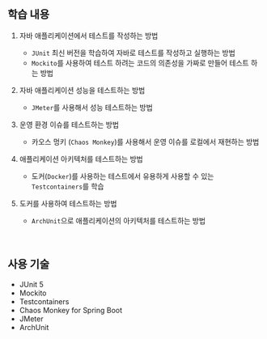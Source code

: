 ## **학습 내용**

1. 자바 애플리케이션에서 테스트를 작성하는 방법
    + ``JUnit`` 최신 버전을 학습하여 자바로 테스트를 작성하고 실행하는 방법
    + ``Mockito``를 사용하여 테스트 하려는 코드의 의존성을 가짜로 만들어 테스트 하는 방법

2. 자바 애플리케이션 성능을 테스트하는 방법
    + ``JMeter``를 사용해서 성능 테스트하는 방법

3. 운영 환경 이슈를 테스트하는 방법
    + 카오스 멍키 (``Chaos Monkey``)를 사용해서 운영 이슈를 로컬에서 재현하는 방법

4. 애플리케이션 아키텍처를 테스트하는 방법
    + 도커(``Docker``)를 사용하는 테스트에서 유용하게 사용할 수 있는 ``Testcontainers``를 학습

5. 도커를 사용하여 테스트하는 방법
    + ``ArchUnit``으로 애플리케이션의 아키텍처를 테스트하는 방법

<br>


## **사용 기술**
+ JUnit 5
+ Mockito
+ Testcontainers
+ Chaos Monkey for Spring Boot
+ JMeter
+ ArchUnit
